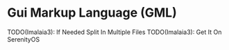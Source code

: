# Gui Markup Language (GML) #

TODO(Imalaia3): If Needed Split In Multiple Files
TODO(Imalaia3): Get It On SerenityOS


